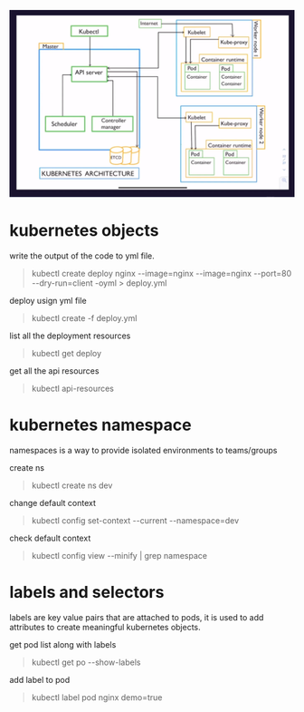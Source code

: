 ![kubernetes architecture](../asset/Karchitecture.png)

# kubernetes objects

write the output of the code to yml file.

> kubectl create deploy nginx --image=nginx --image=nginx --port=80 --dry-run=client -oyml > deploy.yml

deploy usign yml file

> kubectl create -f deploy.yml

list all the deployment resources

> kubectl get deploy

get all the api resources

> kubectl api-resources

# kubernetes namespace

namespaces is a way to provide isolated environments to teams/groups

create ns

> kubectl create ns dev

change default context

> kubectl config set-context --current --namespace=dev

check default context

> kubectl config view --minify | grep namespace

# labels and selectors

labels are key value pairs that are attached to pods, it is used to add attributes to create meaningful kubernetes objects.

get pod list along with labels

> kubectl get po --show-labels

add label to pod

> kubectl label pod nginx demo=true
